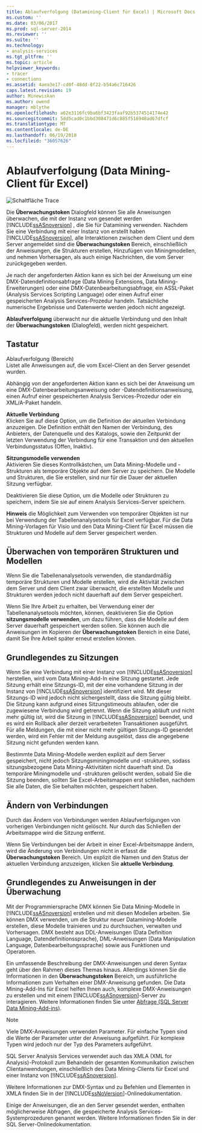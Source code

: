 ```yaml
---
title: Ablaufverfolgung (Datamining-Client für Excel) | Microsoft Docs
ms.custom: ''
ms.date: 03/06/2017
ms.prod: sql-server-2014
ms.reviewer: ''
ms.suite: ''
ms.technology:
- analysis-services
ms.tgt_pltfrm: ''
ms.topic: article
helpviewer_keywords:
- tracer
- connections
ms.assetid: 4aea3e17-cd0f-48dd-8f22-b54a6c716426
caps.latest.revision: 19
author: Minewiskan
ms.author: owend
manager: mblythe
ms.openlocfilehash: a62e3116fc9ba6bf3423faaf92b5374514174e42
ms.sourcegitcommit: 5dd5cad0c1bbd308471d6c885f516948ad67dfcf
ms.translationtype: MT
ms.contentlocale: de-DE
ms.lasthandoff: 06/19/2018
ms.locfileid: "36057626"
---
```

# <a name="trace-data-mining-client-for-excel"></a>Ablaufverfolgung (Data Mining-Client für Excel)
  ![Schaltfläche Trace](media/misc-trace.gif "Trace-Schaltfläche")  
  
 Die **Überwachungstoken** Dialogfeld können Sie alle Anweisungen überwachen, die mit der Instanz von gesendet werden [!INCLUDE[ssASnoversion](../includes/ssasnoversion-md.md)] , die Sie für Datamining verwenden. Nachdem Sie eine Verbindung mit einer Instanz von erstellt haben [!INCLUDE[ssASnoversion](../includes/ssasnoversion-md.md)], alle Interaktionen zwischen dem Client und dem Server angemeldet sind die **Überwachungstoken** Bereich, einschließlich der Anweisungen, die Strukturen erstellen, Hinzufügen von Miningmodellen, und nehmen Vorhersagen, als auch einige Nachrichten, die vom Server zurückgegeben werden.  
  
 Je nach der angeforderten Aktion kann es sich bei der Anweisung um eine DMX-Datendefinitionsabfrage (Data Mining Extensions, Data Mining-Erweiterungen) oder eine DMX-Datenbearbeitungsabfrage, ein ASSL-Paket (Analysis Services Scripting Language) oder einen Aufruf einer gespeicherten Analysis Services-Prozedur handeln. Tatsächliche numerische Ergebnisse und Datenwerte werden jedoch nicht angezeigt.  
  
 **Ablaufverfolgung** überwacht nur die aktuelle Verbindung und den Inhalt der **Überwachungstoken** (Dialogfeld), werden nicht gespeichert.  
  
## <a name="options"></a>Tastatur  
 Ablaufverfolgung (Bereich)  
 Listet alle Anweisungen auf, die vom Excel-Client an den Server gesendet wurden.  
  
 Abhängig von der angeforderten Aktion kann es sich bei der Anweisung um eine DMX-Datenbearbeitungsanweisung oder -Datendefinitionsanweisung, einen Aufruf einer gespeicherten Analysis Services-Prozedur oder ein XML/A-Paket handeln.  
  
 **Aktuelle Verbindung**  
 Klicken Sie auf diese Option, um die Definition der aktuellen Verbindung anzuzeigen. Die Definition enthält den Namen der Verbindung, des Anbieters, der Datenquelle und des Katalogs, sowie den Zeitpunkt der letzten Verwendung der Verbindung für eine Transaktion und den aktuellen Verbindungsstatus (Offen, Inaktiv).  
  
 **Sitzungsmodelle verwenden**  
 Aktivieren Sie dieses Kontrollkästchen, um Data Mining-Modelle und -Strukturen als temporäre Objekte auf dem Server zu speichern. Die Modelle und Strukturen, die Sie erstellen, sind nur für die Dauer der aktuellen Sitzung verfügbar.  
  
 Deaktivieren Sie diese Option, um die Modelle oder Strukturen zu speichern, indem Sie sie auf einem Analysis Services-Server speichern.  
  
 **Hinweis** die Möglichkeit zum Verwenden von temporärer Objekten ist nur bei Verwendung der Tabellenanalysetools für Excel verfügbar. Für die Data Mining-Vorlagen für Visio und den Data Mining-Client für Excel müssen die Strukturen und Modelle auf dem Server gespeichert werden.  
  
## <a name="tracing-temporary-structures-and-models"></a>Überwachen von temporären Strukturen und Modellen  
 Wenn Sie die Tabellenanalysetools verwenden, die standardmäßig temporäre Strukturen und Modelle erstellen, wird die Aktivität zwischen dem Server und dem Client zwar überwacht, die erstellten Modelle und Strukturen werden jedoch nicht dauerhaft auf dem Server gespeichert.  
  
 Wenn Sie Ihre Arbeit zu erhalten, bei Verwendung einer der Tabellenanalysetools möchten, können, deaktivieren Sie die Option **sitzungsmodelle verwenden**, um dazu führen, dass die Modelle auf dem Server dauerhaft gespeichert werden sollen. Sie können auch die Anweisungen im Kopieren der **Überwachungstoken** Bereich in eine Datei, damit Sie Ihre Arbeit später erneut erstellen können.  
  
## <a name="understanding-sessions"></a>Grundlegendes zu Sitzungen  
 Wenn Sie eine Verbindung mit einer Instanz von [!INCLUDE[ssASnoversion](../includes/ssasnoversion-md.md)] herstellen, wird vom Data Mining-Add-In eine Sitzung gestartet. Jede Sitzung erhält eine Sitzungs-ID, mit der eine vorhandene Sitzung in der Instanz von [!INCLUDE[ssASnoversion](../includes/ssasnoversion-md.md)] identifiziert wird. Mit dieser Sitzungs-ID wird jedoch nicht sichergestellt, dass die Sitzung gültig bleibt. Die Sitzung kann aufgrund eines Sitzungstimeouts ablaufen, oder die zugewiesene Verbindung wird getrennt. Wenn die Sitzung abläuft und nicht mehr gültig ist, wird die Sitzung in [!INCLUDE[ssASnoversion](../includes/ssasnoversion-md.md)] beendet, und es wird ein Rollback aller derzeit verarbeiteten Transaktionen ausgeführt. Für alle Meldungen, die mit einer nicht mehr gültigen Sitzungs-ID gesendet werden, wird ein Fehler mit der Meldung ausgelöst, dass die angegebene Sitzung nicht gefunden werden kann.  
  
 Bestimmte Data Mining-Modelle werden explizit auf dem Server gespeichert, nicht jedoch Sitzungsminingmodelle und -strukturen, sodass sitzungsbezogene Data Mining-Aktivitäten nicht dauerhaft sind. Da temporäre Miningmodelle und -strukturen gelöscht werden, sobald Sie die Sitzung beenden, sollten Sie Excel-Arbeitsmappen erst schließen, nachdem Sie alle Daten, die Sie behalten möchten, gespeichert haben.  
  
## <a name="changing-connections"></a>Ändern von Verbindungen  
 Durch das Ändern von Verbindungen werden Ablaufverfolgungen von vorherigen Verbindungen nicht gelöscht. Nur durch das Schließen der Arbeitsmappe wird die Sitzung entfernt.  
  
 Wenn Sie Verbindungen bei der Arbeit in einer Excel-Arbeitsmappe ändern, wird die Änderung von Verbindungen nicht in erfasst die **Überwachungstoken** Bereich. Um explizit die Namen und den Status der aktuellen Verbindung anzuzeigen, klicken Sie **aktuelle Verbindung**.  
  
## <a name="understanding-statements-in-the-tracer"></a>Grundlegendes zu Anweisungen in der Überwachung  
 Mit der Programmiersprache DMX können Sie Data Mining-Modelle in [!INCLUDE[ssASnoversion](../includes/ssasnoversion-md.md)] erstellen und mit diesen Modellen arbeiten. Sie können DMX verwenden, um die Struktur neuer Datamining-Modelle erstellen, diese Modelle trainieren und zu durchsuchen, verwalten und Vorhersagen. DMX besteht aus DDL-Anweisungen (Data Definition Language, Datendefinitionssprache), DML-Anweisungen (Data Manipulation Language, Datenbearbeitungssprache) sowie aus Funktionen und Operatoren.  
  
 Ein umfassende Beschreibung der DMX-Anweisungen und deren Syntax geht über den Rahmen dieses Themas hinaus. Allerdings können Sie die Informationen in den **Überwachungstoken** Bereich, um ausführliche Informationen zum Verhalten einer DMX-Anweisung gefunden. Die Data Mining-Add-Ins für Excel helfen Ihnen auch, komplexe DMX-Anweisungen zu erstellen und mit einem [!INCLUDE[ssASnoversion](../includes/ssasnoversion-md.md)]-Server zu interagieren. Weitere Informationen finden Sie unter [Abfrage &#40;SQL Server Data Mining-Add-ins&#41;](query-sql-server-data-mining-add-ins.md).  
  
> [!NOTE]  
>  Viele DMX-Anweisungen verwenden Parameter. Für einfache Typen sind die Werte der Parameter unter der Anweisung aufgeführt. Für komplexe Typen wird jedoch nur der Typ des Parameters aufgeführt.  
  
 SQL Server Analysis Services verwendet auch das XMLA (XML for Analysis)-Protokoll zum Behandeln der gesamten Kommunikation zwischen Clientanwendungen, einschließlich des Data Mining-Clients für Excel und einer Instanz von [!INCLUDE[ssASnoversion](../includes/ssasnoversion-md.md)].  
  
 Weitere Informationen zur DMX-Syntax und zu Befehlen und Elementen in XMLA finden Sie in der [!INCLUDE[ssNoVersion](../includes/ssnoversion-md.md)]-Onlinedokumentation.  
  
 Einige der Anweisungen, die an den Server gesendet werden, enthalten möglicherweise Abfragen, die gespeicherte Analysis Services-Systemprozeduren genannt werden. Weitere Informationen finden Sie in der SQL Server-Onlinedokumentation.  
  
  